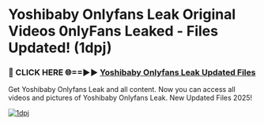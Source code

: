 # Yoshibaby Onlyfans Leak Original Videos 0nlyFans Leaked - Files Updated! (1dpj)

<h3>🔴 CLICK HERE 🌐==►► <a href="https://tinyurl.com/2jnfzry5" rel="nofollow">Yoshibaby Onlyfans Leak Updated Files</a></h3>

Get Yoshibaby Onlyfans Leak and all content. Now you can access all videos and pictures of Yoshibaby Onlyfans Leak. New Updated Files 2025!

[![1dpj](https://i.imgur.com/GyGTBgg.gif)](https://tinyurl.com/2jnfzry5)

